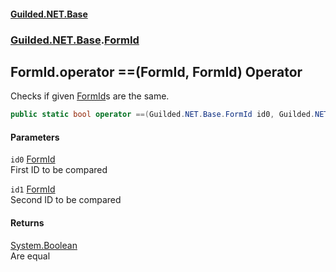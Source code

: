 #### [Guilded.NET.Base](Guilded_NET_Base.md 'Guilded.NET.Base')
### [Guilded.NET.Base](Guilded_NET_Base.md#Guilded_NET_Base 'Guilded.NET.Base').[FormId](FormId.md 'Guilded.NET.Base.FormId')
## FormId.operator ==(FormId, FormId) Operator
Checks if given [FormId](FormId.md 'Guilded.NET.Base.FormId')s are the same.  
```csharp
public static bool operator ==(Guilded.NET.Base.FormId id0, Guilded.NET.Base.FormId id1);
```
#### Parameters
<a name='Guilded_NET_Base_FormId_op_Equality(Guilded_NET_Base_FormId_Guilded_NET_Base_FormId)_id0'></a>
`id0` [FormId](FormId.md 'Guilded.NET.Base.FormId')  
First ID to be compared
  
<a name='Guilded_NET_Base_FormId_op_Equality(Guilded_NET_Base_FormId_Guilded_NET_Base_FormId)_id1'></a>
`id1` [FormId](FormId.md 'Guilded.NET.Base.FormId')  
Second ID to be compared
  
#### Returns
[System.Boolean](https://docs.microsoft.com/en-us/dotnet/api/System.Boolean 'System.Boolean')  
Are equal
